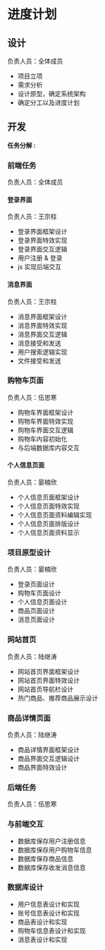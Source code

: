# 进度计划

## 设计

负责人员：全体成员

- 项目立项
- 需求分析
- 设计原型，确定系统架构
- 确定分工以及进度计划

## 开发

**任务分解 :**

### 前端任务

负责人员：全体成员

#### 登录界面

负责人员：王宗柱

- 登录界面框架设计
- 登录界面特效实现
- 登录界面交互逻辑
- 用户注册 & 登录
- js 实现后端交互

#### 消息界面

负责人员：王宗柱

- 消息界面框架设计
- 消息界面特效实现
- 消息界面交互逻辑
- 消息接受和发送
- 用户搜索逻辑实现
- 文件接受和发送

### 购物车页面

负责人员：伍思寒

- 购物车界面框架设计
- 购物车界面特效实现
- 购物车界面交互逻辑
- 购物车内容初始化
- 与后端数据库内容交互

#### 个人信息页面

负责人员：晏楠欣

- 个人信息页面框架设计
- 个人信息页面特效实现
- 个人信息页面资料编辑实现
- 个人信息页面排版设计
- 个人信息页面资料显示

### 项目原型设计

负责人员：晏楠欣

- 登录页面设计
- 购物车页面设计
- 个人信息页面设计
- 商品页面设计
- 消息页面设计

### 网站首页

负责人员：陆继涛

- 网站首页界面框架设计
- 网站首页界面特效设计
- 网站首页导航栏设计
- 热门商品、推荐商品展示设计

### 商品详情页面

负责人员：陆继涛

- 商品详情界面框架设计
- 商品界面交互逻辑设计
- 商品界面特效设计
### 后端任务

负责人员：伍思寒

### 与前端交互
- 数据库保存用户注册信息
- 数据库保存用户购物车信息
- 数据库保存商品信息
- 数据库保存收发消息信息


### 数据库设计

- 用户信息表设计和实现
- 账号信息表设计和实现
- 商品表设计和实现
- 购物车信息表设计和实现
- 消息表设计和实现


